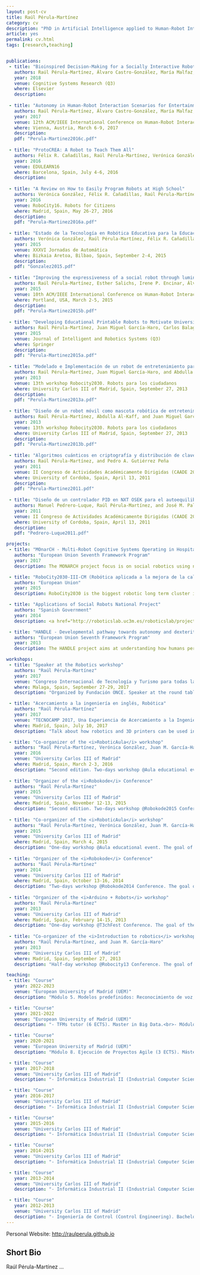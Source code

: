 ```yaml
---
layout: post-cv
title: Raúl Pérula-Martínez
category: cv
description: "PhD in Artificial Intelligence applied to Human-Robot Interaction"
article: yes
permalink: cv.html
tags: [research,teaching]


publications:
 - title: "Bioinspired Decision-Making for a Socially Interactive Robot"
   authors: Raúl Pérula-Martínez, Álvaro Castro-González, María Malfaz, and Miguel A. Salichs
   year: 2018
   venue: Cognitive Systems Research (Q3)
   where: Elsevier
   description:
   
 - title: "Autonomy in Human-Robot Interaction Scenarios for Entertainment"
   authors: Raúl Pérula-Martínez, Álvaro Castro-González, María Malfaz, and Miguel A. Salichs
   year: 2017
   venue: 12th ACM/IEEE International Conference on Human-Robot Interaction (HRI)
   where: Vienna, Austria, March 6-9, 2017
   description:
   pdf: "Perula-Martinez2016c.pdf"
   
 - title: "ProtoCREA: A Robot to Teach Them All"
   authors: Félix R. Cañadillas, Raúl Pérula-Martínez, Verónica González, Miguel A. Salichs, and Carlos Balaguer
   year: 2016
   venue: EDULEARN16
   where: Barcelona, Spain, July 4-6, 2016
   description:
   
 - title: "A Review on How to Easily Program Robots at High School"
   authors: Verónica González, Félix R. Cañadillas, Raúl Pérula-Martínez, Miguel A. Salichs, and Carlos Balaguer
   year: 2016
   venue: RoboCity16. Robots for Citizens
   where: Madrid, Spain, May 26-27, 2016
   description:
   pdf: "Perula-Martinez2016a.pdf"
   
 - title: "Estado de la Tecnología en Robótica Educativa para la Educación Secundaria"
   authors: Verónica González, Raúl Pérula-Martínez, Félix R. Cañadillas, Miguel A. Salichs, and Carlos Balaguer
   year: 2015
   venue: XXXVI Jornadas de Automática
   where: Bizkaia Aretoa, Bilbao, Spain, September 2-4, 2015
   description:
   pdf: "Gonzalez2015.pdf"
   
 - title: "Improving the expressiveness of a social robot through luminous devices"
   authors: Raúl Pérula-Martínez, Esther Salichs, Irene P. Encinar, Álvaro Castro-González, and Miguel A. Salichs
   year: 2015
   venue: 10th ACM/IEEE International Conference on Human-Robot Interaction (HRI)
   where: Portland, USA, March 2-5, 2015
   description:
   pdf: "Perula-Martinez2015b.pdf"
   
 - title: "Developing Educational Printable Robots to Motivate University Students Using Open Source Technologies"
   authors: Raúl Pérula-Martínez, Juan Miguel García-Haro, Carlos Balaguer, and Miguel A. Salichs
   year: 2015
   venue: Journal of Intelligent and Robotics Systems (Q3)
   where: Springer
   description: 
   pdf: "Perula-Martinez2015a.pdf"
   
 - title: "Modelado e Implementación de un robot de entretenimiento para competición"
   authors: Raúl Pérula-Martínez, Juan Miguel García-Haro, and Abdulla Al-Kaff
   year: 2013
   venue: 13th workshop Robocity2030. Robots para los ciudadanos
   where: University Carlos III of Madrid, Spain, September 27, 2013
   description:
   pdf: "Perula-Martinez2013a.pdf"
   
 - title: "Diseño de un robot móvil como mascota robótica de entretenimiento para personas con discapacidad"
   authors: Raúl Pérula-Martínez, Abdulla Al-Kaff, and Juan Miguel García-Haro
   year: 2013
   venue: 13th workshop Robocity2030. Robots para los ciudadanos
   where: University Carlos III of Madrid, Spain, September 27, 2013
   description:
   pdf: "Perula-Martinez2013b.pdf"
   
 - title: "Algoritmos cuánticos en criptografía y distribución de claves en espacio libre"
   authors: Raúl Pérula-Martínez, and Pedro A. Gutiérrez Peña
   year: 2011
   venue: II Congreso de Actividades Académicamente Dirigidas (CAADE 2011)
   where: University of Cordoba, Spain, April 13, 2011
   description:
   pdf: "Perula-Martinez2011.pdf"
   
 - title: "Diseño de un controlador PID en NXT OSEK para el autoequilibrado de un robot sobre dos ruedas"
   authors: Manuel Pedrero-Luque, Raúl Pérula-Martínez, and José M. Palomares Muñoz
   year: 2011
   venue: II Congreso de Actividades Académicamente Dirigidas (CAADE 2011)
   where: University of Cordoba, Spain, April 13, 2011
   description:
   pdf: "Pedrero-Luque2011.pdf"

projects:
 - title: "MOnarCH - Multi-Robot Cognitive Systems Operating in Hospitals FP7-ICT-2011-9-601033"
   authors: "European Union Seventh Framework Program"
   year: 2017
   description: The MONARCH project focus is on social robotics using networked heterogeneous robots and sensors to interact with children, staff, and visitors, engaging in edutainment activities in the pediatric infirmary at the portuguese oncology institute at Lisbon (IPOL), Portugal. <a href="https://cordis.europa.eu/project/id/601033/results" target="_blank">Website</a>.

 - title: "RoboCity2030-III-CM (Robótica aplicada a la mejora de la calidad de vida de los ciudadanos. fase III; S2013/MIT-2748)"
   authors: "European Union"
   year: 2015
   description: RoboCity2030 is the biggest robotic long term cluster in Europe working since 2006. The consortium is formed by the six leading R&D centres of Madrid with more than 100 researchers in the field, half of them being PhDs. It is funded by the Community of Madrid and cofunded by Structural Funds of the European Union. <a href="http://www.robocity2030.org/" target="_blank">Website</a>.

 - title: "Applications of Social Robots National Project"
   authors: "Spanish Government"
   year: 2014
   description: <a href="http://roboticslab.uc3m.es/roboticslab/project/applications-social-robots" target="_blank">Website</a>.

 - title: "HANDLE - Developmental pathway towards autonomy and dexterity in robot in-hand manipulation FP7-ICT-2007-3-231640"
   authors: "European Union Seventh Framework Program"
   year: 2013
   description: The HANDLE project aims at understanding how humans perform the manipulation of objects in order to replicate grasping and skilled in-hand movements with an anthropomorphic artificial hand, and thereby move robot grippers from current best practice towards more autonomous, natural and effective articulated hands. <a href="https://cordis.europa.eu/project/id/231640/reporting" target="_blank">Website</a>.

workshops:
 - title: "Speaker at the Robotics workshop"
   authors: "Raúl Pérula-Martínez"
   year: 2017
   venue: "Congreso Internacional de Tecnología y Turismo para todas las Personas"
   where: Malaga, Spain, September 27-29, 2017
   description: "Organized by Fundación ONCE. Speaker at the round table about robotics, centered in Socially Interactive and Educational robots."

 - title: "Acercamiento a la ingeniería en inglés, Robótica"
   authors: "Raúl Pérula-Martínez"
   year: 2017
   venue: "TECNOCAMP 2017, Una Experiencia de Acercamiento a la Ingeniería"
   where: Madrid, Spain, July 10, 2017
   description: "Talk about how robotics and 3D printers can be used in our daily life."

 - title: "Co-organizer of the <i>RoboticAula</i> workshop"
   authors: "Raúl Pérula-Martínez, Verónica González, Juan M. García-Haro, Pablo Marín"
   year: 2016
   venue: "University Carlos III of Madrid"
   where: Madrid, Spain, March 2-3, 2016
   description: "Second edition. Two-days workshop @Aula educational event. The goal of the workshop was to <i>introduce high-school students in robotics</i>. In this way, they had to solve a simple problem in a specific time using Arduino."
   
 - title: "Organizer of the <i>Robokode</i> Conference"
   authors: "Raúl Pérula-Martínez"
   year: 2015
   venue: "University Carlos III of Madrid"
   where: Madrid, Spain, November 12-13, 2015
   description: "Second edition. Two-days workshop @Robokode2015 Conference. The goal of the workshop was to <i>teach students in other topics than related to basic subjects</i> they learn in the career. In this way, there were talks, demonstrations, and practical classes."
   
 - title: "Co-organizer of the <i>RoboticAula</i> workshop"
   authors: "Raúl Pérula-Martínez, Verónica González, Juan M. García-Haro, Pablo Marín"
   year: 2015
   venue: "University Carlos III of Madrid"
   where: Madrid, Spain, March 4, 2015
   description: "One-day workshop @Aula educational event. The goal of the workshop was to <i>introduce high-school students in robotics</i>. In this way, they had to solve a simple problem in a specific time using Arduino."
   
 - title: "Organizer of the <i>Robokode</i> Conference"
   authors: "Raúl Pérula-Martínez"
   year: 2014
   venue: "University Carlos III of Madrid"
   where: Madrid, Spain, October 13-16, 2014
   description: "Two-days workshop @Robokode2014 Conference. The goal of the workshop was to <i>teach students in other topics than related to basic subjects</i> they learn in the career. In this way, there were talks, demonstrations, and practical classes."
   
 - title: "Organizer of the <i>Arduino + Robots</i> workshop"
   authors: "Raúl Pérula-Martínez"
   year: 2013
   venue: "University Carlos III of Madrid"
   where: Madrid, Spain, February 14-15, 2013
   description: "One-day workshop @T3chFest Conference. The goal of the workshop was to <i>introduce all ages students in robotics</i>. In this way, they had to solve a simple problem in a specific time using Arduino."
   
 - title: "Co-organizer of the <i>Introduction to robotics</i> workshop"
   authors: "Raúl Pérula-Martínez, and Juan M. García-Haro"
   year: 2013
   venue: "University Carlos III of Madrid"
   where: Madrid, Spain, September 27, 2013
   description: "Half-day workshop @Robocity13 Conference. The goal of the workshop was to <i>introduce all ages students in robotics</i>. In this way, they had to solve a simple problem in a specific time using Arduino."

teaching:
 - title: "Course"
   year: 2022-2023
   venue: "European University of Madrid (UEM)"
   description: "Módulo 5. Modelos predefinidos: Reconocimiento de voz, sentimiento e imágenes (3 ECTS). Master in Data Science."

 - title: "Course"
   year: 2021-2022
   venue: "European University of Madrid (UEM)"
   description: "- TFMs tutor (6 ECTS). Master in Big Data.<br>- Módulo 8. Ejecución de Proyectos Agile (3 ECTS). Máster Universitario en Ingeniería de Organización, Dirección de Proyectos y Empresas."

 - title: "Course"
   year: 2020-2021
   venue: "European University of Madrid (UEM)"
   description: "Módulo 8. Ejecución de Proyectos Agile (3 ECTS). Máster Universitario en Ingeniería de Organización, Dirección de Proyectos y Empresas."

 - title: "Course"
   year: 2017-2018
   venue: "University Carlos III of Madrid"
   description: "- Informática Industrial II (Industrial Computer Science II). Bachelor's Degree in Industrial Electronics and Automation Engineering. 4th year. (6 ECTS)<br>- Robótica (Robotics). Bachelor's Degree in Industrial Electronics and Automation Engineering. 4th year. (6 ECTS)<br>- TFG Tutor. <i>Desarrollo de Actividades en Robótica Educativa<i>. Victor Jimenez Bermejo. <i>Desarrollo de una Electrónica Integrada para Robots Educativos<i>, Fernando Landrove Castellanos."

 - title: "Course"
   year: 2016-2017
   venue: "University Carlos III of Madrid"
   description: "- Informática Industrial II (Industrial Computer Science II). Bachelor's Degree in Industrial Electronics and Automation Engineering. 4th year. (6 ECTS)<br>- Robótica (Robotics). Bachelor's Degree in Industrial Electronics and Automation Engineering. 4th year. (6 ECTS)"

 - title: "Course"
   year: 2015-2016
   venue: "University Carlos III of Madrid"
   description: "- Informática Industrial II (Industrial Computer Science II). Bachelor's Degree in Industrial Electronics and Automation Engineering. 4th year. (6 ECTS)<br>- Robótica (Robotics). Bachelor's Degree in Industrial Electronics and Automation Engineering. 4th year. (6 ECTS)"

 - title: "Course"
   year: 2014-2015
   venue: "University Carlos III of Madrid"
   description: "- Informática Industrial II (Industrial Computer Science II). Bachelor's Degree in Industrial Electronics and Automation Engineering. 4th year. (6 ECTS)<br>- Robótica (Robotics). Bachelor's Degree in Industrial Electronics and Automation Engineering. 4th year. (6 ECTS)<br>- Rapid prototyping and use of 3D printers. Master in Robotics and Automation. (2 ECTS)<br>- TFG Tutor. <i>Navegación robusta de un robot social mediante fusión sensorial<i>, Eduardo Sánz Ruzafa."

 - title: "Course"
   year: 2013-2014
   venue: "University Carlos III of Madrid"
   description: "- Informática Industrial II (Industrial Computer Science II). Bachelor's Degree in Industrial Electronics and Automation Engineering. 4th year. (6 ECTS)<br>- Robótica (Robotics). Bachelor's Degree in Industrial Electronics and Automation Engineering. 4th year. (6 ECTS)<br>- Rapid prototyping and use of 3D printers. Master in Robotics and Automation. (2 ECTS)<br>- Design and Printing of 3D Parts with Open Source Tools. Master in Robotics and Automation. (2 ECTS)<br>- Organización de Computadores (Computers Organization). Computer Science Engineering Degree. 3rd year. (6 ECTS)<br>- TFG Tutor. - <i>Desarrollo de una librería para control de colonia de mini-robots<i>, María Blázquez Partido, [GitHub](https://github.com/raulperula/rpc_robot_colony). <i>Diseño, Construcción y Puesta en Marcha de una Impresora 3D Modelo ROSTOCK<i>, Miguel Ponce Antolín."

 - title: "Course"
   year: 2012-2013
   venue: "University Carlos III of Madrid"
   description: "- Ingeniería de Control (Control Engineering). Bachelor's Degree in Industrial Electronics and Automation Engineering. 3rd year. (6 ECTS)<br>- Ingeniería de Control (Control Engineering). Bachelor's Degree in Industrial Technologies Engineering. 3rd year. (6 ECTS)<br>- Organización de Computadores (Computers Organization). Computer Science Engineering Degree. 1st year. (6 ECTS)<br>- Informática Industrial (Industrial Computer Science). Bachelor's Degree in Industrial Technologies Engineering. 4th year. (6 ECTS)<br>- TFG Tutor. <i>Desarrollo de un sistema de telepresencia robótica con Oculus Rift<i>, Enrique Ruíz-Medrano García, [GitHub](https://github.com/raulperula/oculus_rift)."
---
```


<div><p class="only-print">Personal Website: <a href="http://raulperula.github.io">http://raulperula.github.io</a></p></div>

## Short Bio

Raúl Pérula-Martínez ...
